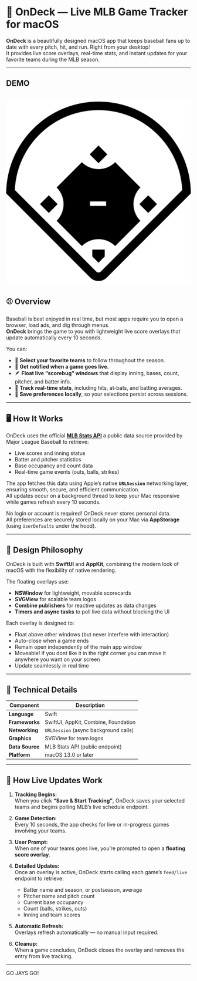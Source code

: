 # 🧢 OnDeck — Live MLB Game Tracker for macOS

**OnDeck** is a beautifully designed macOS app that keeps baseball fans up to date with every pitch, hit, and run. Right from your desktop!  
It provides live score overlays, real-time stats, and instant updates for your favorite teams during the MLB season.

---
## DEMO
[![Watch the Demo](OnDeckLogo.png)](https://drive.google.com/file/d/1A2ZumdYbso7bBaT-2-2EIHGWRHYQ5L9h/view?usp=sharing)
---
## ⚾️ Overview

Baseball is best enjoyed in real time, but most apps require you to open a browser, load ads, and dig through menus.  
**OnDeck** brings the game to you with lightweight live score overlays that update automatically every 10 seconds.

You can:
- 🧢 **Select your favorite teams** to follow throughout the season.  
- 🎯 **Get notified when a game goes live.**  
- 🪶 **Float live “scorebug” windows** that display inning, bases, count, pitcher, and batter info.  
- 🧮 **Track real-time stats**, including hits, at-bats, and batting averages.  
- 💾 **Save preferences locally**, so your selections persist across sessions.

---

## 🖥️ How It Works

OnDeck uses the official **[MLB Stats API](https://statsapi.mlb.com)** a public data source provided by Major League Baseball  to retrieve:
- Live scores and inning status  
- Batter and pitcher statistics  
- Base occupancy and count data  
- Real-time game events (outs, balls, strikes)

The app fetches this data using Apple’s native **`URLSession`** networking layer, ensuring smooth, secure, and efficient communication.  
All updates occur on a background thread to keep your Mac responsive while games refresh every 10 seconds.

No login or account is required! OnDeck never stores personal data.  
All preferences are securely stored locally on your Mac via **AppStorage** (using `UserDefaults` under the hood).

---

## 🎨 Design Philosophy

OnDeck is built with **SwiftUI** and **AppKit**, combining the modern look of macOS with the flexibility of native rendering.

The floating overlays use:
- **NSWindow** for lightweight, movable scorecards
- **SVGView** for scalable team logos
- **Combine publishers** for reactive updates as data changes
- **Timers and async tasks** to poll live data without blocking the UI

Each overlay is designed to:
- Float above other windows (but never interfere with interaction)
- Auto-close when a game ends
- Remain open independently of the main app window
- Moveable! if you dont like it in the right corner you can move it anywhere you want on your screen
- Update seamlessly in real time

---

## 🧠 Technical Details

| Component | Description |
|------------|-------------|
| **Language** | Swift |
| **Frameworks** | SwiftUI, AppKit, Combine, Foundation |
| **Networking** | `URLSession` (async background calls) |
| **Graphics** | SVGView for team logos |
| **Data Source** | MLB Stats API (public endpoint) |
| **Platform** | macOS 13.0 or later |

---

## 🧩 How Live Updates Work

1. **Tracking Begins:**  
   When you click **“Save & Start Tracking”**, OnDeck saves your selected teams and begins polling MLB’s live schedule endpoint.

2. **Game Detection:**  
   Every 10 seconds, the app checks for live or in-progress games involving your teams.

3. **User Prompt:**  
   When one of your teams goes live, you’re prompted to open a **floating score overlay**.

4. **Detailed Updates:**  
   Once an overlay is active, OnDeck starts calling each game’s `feed/live` endpoint to retrieve:
   - Batter name and season, or postseason, average  
   - Pitcher name and pitch count  
   - Current base occupancy  
   - Count (balls, strikes, outs)  
   - Inning and team scores  

5. **Automatic Refresh:**  
   Overlays refresh automatically — no manual input required.

6. **Cleanup:**  
   When a game concludes, OnDeck closes the overlay and removes the entry from live tracking.

---
GO JAYS GO!

